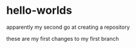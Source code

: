 # hello-worlds
apparently my second go at creating a repository

these are my first changes to my first branch 
